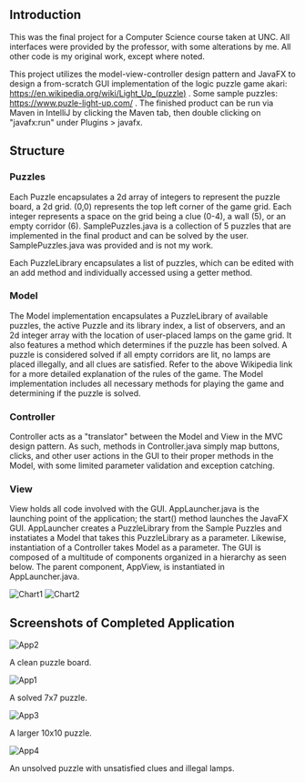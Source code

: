 ## Introduction

This was the final project for a Computer Science course taken at UNC. All interfaces were provided by the professor, with some alterations by me. All other code is my original work, except where noted.

This project utilizes the model-view-controller design pattern and JavaFX to design a from-scratch GUI implementation of the logic puzzle game akari: https://en.wikipedia.org/wiki/Light_Up_(puzzle) . Some sample puzzles: https://www.puzle-light-up.com/ . The finished product can be run via Maven in IntelliJ by clicking the Maven tab, then double clicking on "javafx:run" under Plugins > javafx.


## Structure

### Puzzles

Each Puzzle encapsulates a 2d array of integers to represent the puzzle board, a 2d grid. (0,0) represents the top left corner of the game grid. Each integer represents a space on the grid being a clue (0-4), a wall (5), or an empty corridor (6). SamplePuzzles.java is a collection of 5 puzzles that are implemented in the final product and can be solved by the user. SamplePuzzles.java was provided and is not my work.

Each PuzzleLibrary encapsulates a list of puzzles, which can be edited with an add method and individually accessed using a getter method.

### Model

The Model implementation encapsulates a PuzzleLibrary of available puzzles, the active Puzzle and its library index, a list of observers, and an 2d integer array with the location of user-placed lamps on the game grid. It also features a method which determines if the puzzle has been solved. A puzzle is considered solved if all empty corridors are lit, no lamps are placed illegally, and all clues are satisfied. Refer to the above Wikipedia link for a more detailed explanation of the rules of the game. The Model implementation includes all necessary methods for playing the game and determining if the puzzle is solved.

### Controller

Controller acts as a "translator" between the Model and View in the MVC design pattern. As such, methods in Controller.java simply map buttons, clicks, and other user actions in the GUI to their proper methods in the Model, with some limited parameter validation and exception catching.


### View

View holds all code involved with the GUI. AppLauncher.java is the launching point of the application; the start() method launches the JavaFX GUI. AppLauncher creates a PuzzleLibrary from the Sample Puzzles and instatiates a Model that takes this PuzzleLibrary as a parameter. Likewise, instantiation of a Controller takes Model as a parameter. The GUI is composed of a multitude of components organized in a hierarchy as seen below. The parent component, AppView, is instantiated in AppLauncher.java.

![Chart1](https://user-images.githubusercontent.com/77686811/171518171-f80184b0-bcba-4a3a-b504-cbfa6b7c20d7.PNG)
![Chart2](https://user-images.githubusercontent.com/77686811/171518173-3d784083-59fd-43e0-8368-d1a5024e1dbe.PNG)


## Screenshots of Completed Application
![App2](https://user-images.githubusercontent.com/77686811/171518519-db91c8da-b629-4ea8-934c-27723c2498ab.png)

A clean puzzle board.

![App1](https://user-images.githubusercontent.com/77686811/171518518-9a61ecef-01f2-4fe6-a22d-c6d9ed799add.png)

A solved 7x7 puzzle.

![App3](https://user-images.githubusercontent.com/77686811/171518520-1bc8d09d-faf4-44f6-bf8a-01fd64912767.png)

A larger 10x10 puzzle.

![App4](https://user-images.githubusercontent.com/77686811/171518522-c48a4e8a-a47b-439b-96be-d6e588faf3a1.png)

An unsolved puzzle with unsatisfied clues and illegal lamps.
